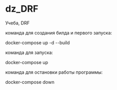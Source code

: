 # dz_DRF
Учеба, DRF

команда для создания билда и первого запуска:

docker-compose up -d --build

команда для запуска:

docker-compose up

команда для остановки работы программы:

docker-compose down 



